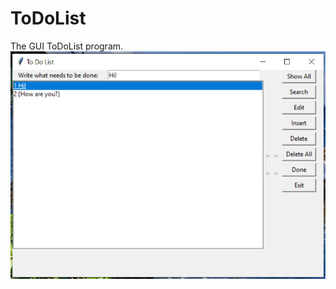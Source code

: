 # ToDoList
The GUI ToDoList program.
![image from assistant user interface](https://github.com/PAIREN1383/ToDoList/blob/main/ToDoList.png)
